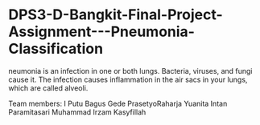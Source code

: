 # DPS3-D-Bangkit-Final-Project-Assignment---Pneumonia-Classification
neumonia is an infection in one or both lungs. Bacteria, viruses, and fungi cause it. The infection causes inflammation in the air sacs in your lungs, which are called alveoli.

Team members:
I Putu Bagus Gede PrasetyoRaharja
Yuanita Intan Paramitasari
Muhammad Irzam Kasyfillah
